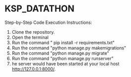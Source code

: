 # KSP_DATATHON

Step-by-Step Code Execution Instructions:
1. Clone the repository.
2. Open the terminal
3. Run the command " pip install -r requirements.txt"
4. Run the command "python manage.py makemigrations"
5. Run the command "python manage.py migrate"
6. Run the command "python manage.py runserver"
7. he server would have been started at your local host http://127.0.0.1:8000/.
